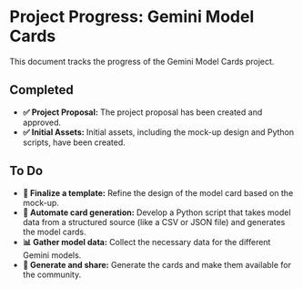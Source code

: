# Project Progress: Gemini Model Cards

This document tracks the progress of the Gemini Model Cards project.

## Completed

- **✅ Project Proposal:** The project proposal has been created and approved.
- **✅ Initial Assets:** Initial assets, including the mock-up design and Python
  scripts, have been created.

## To Do

- **🎨 Finalize a template:** Refine the design of the model card based on the
  mock-up.
- **🤖 Automate card generation:** Develop a Python script that takes model data
  from a structured source (like a CSV or JSON file) and generates the model
  cards.
- **📊 Gather model data:** Collect the necessary data for the different Gemini
  models.
- **🚀 Generate and share:** Generate the cards and make them available for the
  community.
